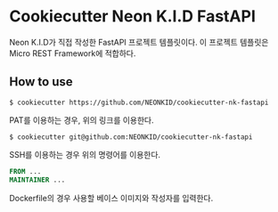# Cookiecutter Neon K.I.D FastAPI

Neon K.I.D가 직접 작성한 FastAPI 프로젝트 템플릿이다. 이 프로젝트 템플릿은 Micro REST Framework에 적합하다.



## How to use

```shell
$ cookiecutter https://github.com/NEONKID/cookiecutter-nk-fastapi
```

PAT를 이용하는 경우, 위의 링크를 이용한다.



```shell
$ cookiecutter git@github.com:NEONKID/cookiecutter-nk-fastapi
```

SSH를 이용하는 경우 위의 명령어를 이용한다.



```dockerfile
FROM ...
MAINTAINER ...
```

Dockerfile의 경우 사용할 베이스 이미지와 작성자를 입력한다.